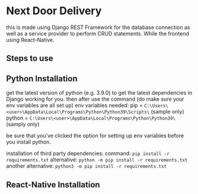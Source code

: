 # Next Door Delivery

this is made using Django REST Framework for the database connection as well as a service provider to perform CRUD statements. While the frontend using React-Native.

## Steps to use

## Python Installation
get the latest version of python (e.g. 3.9.0) to get the latest dependencies in Django working for you. then after use the command (do make sure your env variables are all set up)
env variables needed:
 pip = `C:\Users\<user>\AppData\Local\Programs\Python\Python39\Scripts\` (sample only)
python = `C:\Users\<user>\AppData\Local\Programs\Python\Python39\` (samply only)

be sure that you've clicked the option for setting up env variables before you install python.

installation of third party dependencies: 
command: ` pip install -r requirements.txt `
alternative: `python -m pip install -r requirements.txt`
another alternative: `python3 -m pip install -r requirements.txt`
## React-Native Installation
